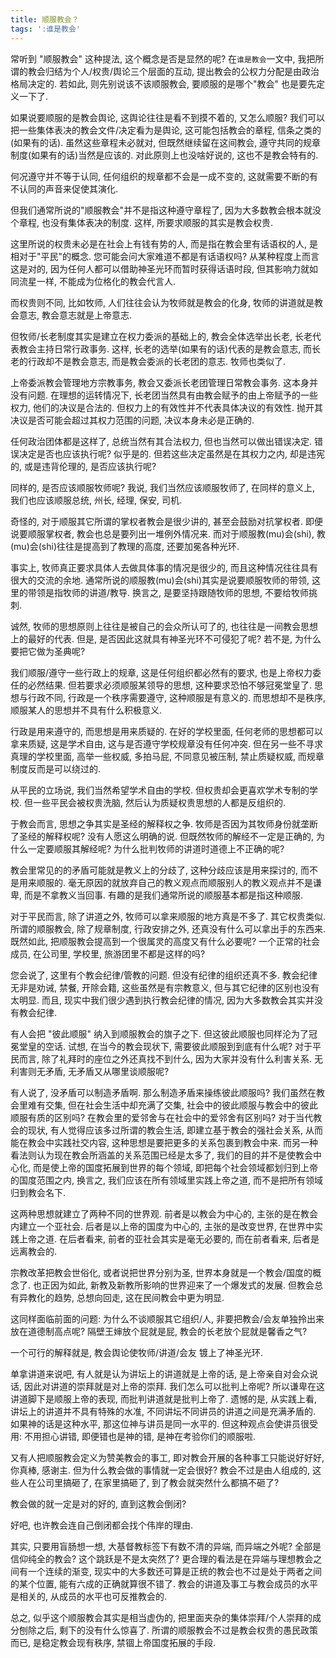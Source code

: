 ```yaml
---
title: 顺服教会？
tags: ':谁是教会'
---
```


常听到 "顺服教会" 这种提法, 这个概念是否是显然的呢? 在`谁是教会`一文中, 我把所谓的教会归结为个人/权贵/舆论三个层面的互动, 提出教会的公权力分配是由政治格局决定的. 若如此, 则先别说该不该顺服教会, 要顺服的是哪个"教会" 也是要先定义一下了.

如果说要顺服的是教会舆论, 这舆论往往是看不到摸不着的, 又怎么顺服? 我们可以把一些集体表决的教会文件/决定看为是舆论, 这可能包括教会的章程, 信条之类的(如果有的话). 虽然这些章程未必就对, 但既然继续留在这间教会, 遵守共同的规章制度(如果有的话)当然是应该的. 对此原则上也没啥好说的, 这也不是教会特有的.

何况遵守并不等于认同, 任何组织的规章都不会是一成不变的, 这就需要不断的有不认同的声音来促使其演化.

但我们通常所说的"顺服教会"并不是指这种遵守章程了, 因为大多数教会根本就没个章程, 也没有集体表决的制度. 这样, 所要求顺服的其实是教会权贵.

这里所说的权贵未必是在社会上有钱有势的人, 而是指在教会里有话语权的人, 是相对于"平民"的概念. 您可能会问大家难道不都是有话语权吗? 从某种程度上而言这是对的, 因为任何人都可以借助神圣光环而暂时获得话语时段, 但其影响力就如同流星一样, 不能成为位格化的教会代言人.

而权贵则不同, 比如牧师, 人们往往会认为牧师就是教会的化身, 牧师的讲道就是教会意志, 教会意志就是上帝意志.

但牧师/长老制度其实是建立在权力委派的基础上的, 教会全体选举出长老, 长老代表教会主持日常行政事务. 这样, 长老的选举(如果有的话)代表的是教会意志, 而长老的行政却不是教会意志, 而是教会委派的长老团的意志. 牧师也类似了.

上帝委派教会管理地方宗教事务, 教会又委派长老团管理日常教会事务. 这本身并没有问题. 在理想的运转情况下, 长老团当然具有由教会赋予的由上帝赋予的一些权力, 他们的决议是合法的. 但权力上的有效性并不代表具体决议的有效性. 抛开其决议是否可能会超过其权力范围的问题, 决议本身未必是正确的.

任何政治团体都是这样了, 总统当然有其合法权力, 但也当然可以做出错误决定. 错误决定是否也应该执行呢? 似乎是的. 但若这些决定虽然是在其权力之内, 却是违宪的, 或是违背伦理的, 是否应该执行呢?

同样的, 是否应该顺服牧师呢? 我说, 我们当然应该顺服牧师了, 在同样的意义上, 我们也应该顺服总统, 州长, 经理, 保安, 司机.

奇怪的, 对于顺服其它所谓的掌权者教会是很少讲的, 甚至会鼓励对抗掌权者. 即便说要顺服掌权者, 教会也总是要列出一堆例外情况来. 而对于顺服教(mu)会(shi), 教(mu)会(shi)往往是提高到了教理的高度, 还要加冕各种光环.

事实上, 牧师真正要求具体人去做具体事的情况是很少的, 而且这种情况往往具有很大的交流的余地. 通常所说的顺服教(mu)会(shi)其实是说要顺服牧师的带领, 这里的带领是指牧师的讲道/教导. 换言之, 是要坚持跟随牧师的思想, 不要给牧师挑刺.

诚然, 牧师的思想原则上往往是被自己的会众所认可了的, 也往往是一间教会思想上的最好的代表. 但是, 是否因此这就具有神圣光环不可侵犯了呢? 若不是, 为什么要把它做为圣典呢?

我们顺服/遵守一些行政上的规章, 这是任何组织都必然有的要求, 也是上帝权力委任的必然结果. 但若要求必须顺服某领导的思想, 这种要求恐怕不够冠冕堂皇了. 思想与行政不同, 行政是一个秩序需要遵守, 这种顺服是有意义的. 而思想却不是秩序, 顺服某人的思想并不具有什么积极意义.

行政是用来遵守的, 而思想是用来质疑的. 在好的学校里面, 任何老师的思想都可以拿来质疑, 这是学术自由, 这与是否遵守学校规章没有任何冲突. 但在另一些不寻求真理的学校里面, 高举一些权威, 多拍马屁, 不同意见被压制, 禁止质疑权威, 而规章制度反而是可以绕过的.

从平民的立场说, 我们当然希望学术自由的学校. 但权贵却会更喜欢学术专制的学校. 但一些平民会被权贵洗脑, 然后认为质疑权贵思想的人都是反组织的.

于教会而言, 思想之争其实是圣经的解释权之争. 牧师是否因为其牧师身份就垄断了圣经的解释权呢? 没有人愿这么明确的说. 但既然牧师的解经不一定是正确的, 为什么一定要顺服其解经呢? 为什么批判牧师的讲道时道德上不正确的呢?

教会里常见的的矛盾可能就是教义上的分歧了, 这种分歧应该是用来探讨的, 而不是用来顺服的. 毫无原因的就放弃自己的教义观点而顺服别人的教义观点并不是谦卑, 而是不拿教义当回事. 有趣的是我们通常所说的顺服基本都是指这种顺服.

对于平民而言, 除了讲道之外, 牧师可以拿来顺服的地方真是不多了. 其它权贵类似. 所谓的顺服教会, 除了规章制度, 行政安排之外, 还真没有什么可以拿出手的东西来. 既然如此, 把顺服教会提高到一个很属灵的高度又有什么必要呢? 一个正常的社会成员, 在公司里, 学校里, 旅游团里不都是这样的吗?

您会说了, 这里有个教会纪律/管教的问题. 但没有纪律的组织还真不多. 教会纪律无非是劝诫, 禁餐, 开除会籍, 这些虽然是有宗教意义, 但与其它纪律的区别也没有太明显. 而且, 现实中我们很少遇到执行教会纪律的情况, 因为大多数教会其实并没有教会纪律.

有人会把 "彼此顺服" 纳入到顺服教会的旗子之下. 但这彼此顺服也同样沦为了冠冕堂皇的空话. 试想, 在当今的教会现状下, 需要彼此顺服到到底有什么呢? 对于平民而言, 除了礼拜时的座位之外还真找不到什么, 因为大家并没有什么利害关系. 无利害则无矛盾, 无矛盾又从哪里谈顺服呢?

有人说了, 没矛盾可以制造矛盾啊. 那么制造矛盾来操练彼此顺服吗? 我们虽然在教会里难有交集, 但在社会生活中却充满了交集, 社会中的彼此顺服与教会中的彼此顺服有质的区别吗? 在教会里的爱邻舍与在社会中的爱邻舍有区别吗? 对于当代教会的现状, 有人觉得应该多过所谓的教会生活, 即建立基于教会的强社会关系, 从而能在教会中实践社交内容, 这种思想是要把更多的关系包裹到教会中来. 而另一种看法则认为现在教会所涵盖的关系范围已经是太多了, 我们的目的并不是使教会中心化, 而是使上帝的国度拓展到世界的每个领域, 即把每个社会领域都划归到上帝的国度范围之内, 换言之, 我们应该在所有领域里实践上帝之道, 而不是把所有领域归到教会名下.

这两种思想就建立了两种不同的世界观. 前者是以教会为中心的, 主张的是在教会内建立一个亚社会. 后者是以上帝的国度为中心的, 主张的是改变世界, 在世界中实践上帝之道. 在后者看来, 前者的亚社会其实是毫无必要的, 而在前者看来, 后者是远离教会的.

宗教改革把教会世俗化, 或者说把世界分别为圣, 世界本身就是一个教会/国度的概念了. 也正因为如此, 新教及新教所影响的世界迎来了一个爆发式的发展. 但教会总有异教化的趋势, 总想向回走, 这在民间教会中更为明显.

这同样面临前面的问题: 为什么不谈顺服其它组织/人, 非要把教会/会友单独拎出来放在道德制高点呢? 隔壁王婶放个屁就是屁, 教会的长老放个屁就是馨香之气?

一个可行的解释就是, 教会舆论使牧师/讲道/会友 镀上了神圣光环.

单拿讲道来说吧, 有人就是认为讲坛上的讲道就是上帝的话, 是上帝亲自对会众说话, 因此对讲道的崇拜就是对上帝的崇拜. 我们怎么可以批判上帝呢? 所以谦卑在这讲道脚下是顺服上帝的表现, 而批判讲道就是批判上帝了. 遗憾的是, 从实践上看, 讲坛上的讲道并不具有特殊的水准, 不同讲坛不同讲员的讲道之间是充满矛盾的. 如果神的话是这种水平, 那这位神与讲员是同一水平的. 但这种观点会使讲员很受用: 不用担心讲错, 即便错也是神的错, 是神在考验你们的顺服啦.

又有人把顺服教会定义为赞美教会的事工, 即对教会开展的各种事工只能说好好好, 你真棒, 感谢主. 但为什么教会做的事情就一定会很好? 教会不过是由人组成的, 这些人在公司里搞砸了, 在家里搞砸了, 到了教会就突然什么都搞不砸了?

教会做的就一定是对的好的, 直到这教会倒闭?

好吧, 也许教会连自己倒闭都会找个伟岸的理由.

其实, 只要用盲肠想一想, 大基督教标签下有数不清的异端, 而异端之外呢? 全部是信仰纯全的教会? 这个跳跃是不是太突然了? 更合理的看法是在异端与理想教会之间有一个连续的渐变, 现实中的大多数还可算是正统的教会也不过是处于两者之间的某个位置, 能有六成的正确就算很不错了. 教会的讲道及事工与教会成员的水平是相关的, 从成员的水平也可反推教会的.

总之, 似乎这个顺服教会其实是相当虚伪的, 把里面夹杂的集体崇拜/个人崇拜的成分刨除之后, 剩下的没有什么惊喜了. 所谓的顺服教会不过是教会权贵的愚民政策而已, 是稳定教会现有秩序, 禁锢上帝国度拓展的手段.
